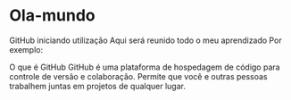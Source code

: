 # Ola-mundo
GitHub iniciando utilização
Aqui será reunido todo o meu aprendizado
Por exemplo:

O que é GitHub
GitHub é uma plataforma de hospedagem de código para controle de versão e colaboração. Permite que você e outras pessoas trabalhem juntas em projetos de qualquer lugar.
